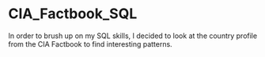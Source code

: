 # CIA_Factbook_SQL
In order to brush up on my SQL skills, I decided to look at the country profile from the CIA Factbook to find interesting patterns.
